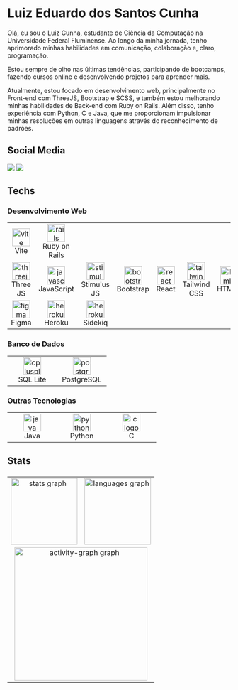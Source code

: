 <h1 align="left">Luiz Eduardo dos Santos Cunha</h1>

Olá, eu sou o Luiz Cunha, estudante de Ciência da Computação na Universidade Federal Fluminense. Ao longo da minha jornada, tenho aprimorado minhas habilidades em comunicação, colaboração e, claro, programação.

Estou sempre de olho nas últimas tendências, participando de bootcamps, fazendo cursos online e desenvolvendo projetos para aprender mais.

Atualmente, estou focado em desenvolvimento web, principalmente no Front-end com ThreeJS, Bootstrap e SCSS, e também estou melhorando minhas habilidades de Back-end com Ruby on Rails. Além disso, tenho experiência com Python, C e Java, que me proporcionam impulsionar minhas resoluções em outras linguagens através do reconhecimento de padrões.

###

<h2 align="left">Social Media</h2> 
 <div>
  <a href="https://www.linkedin.com/in/luiz-cunha-560779227/" target="_blank"><img src="https://img.shields.io/badge/Linkedin-0A66c2?style=for-the-badge&logo=linkedin&logoColor=white"></a>
  <a href="https://instagram.com/luiz.cunhaa" target="_blank"><img src="https://img.shields.io/badge/-Instagram-%23E4405F?style=for-the-badge&logo=instagram&logoColor=white"></a>
</div>


<h2 align="left">Techs</h2>

<h3 align="left">Desenvolvimento Web</h3>

<table>
  <tr>
    <td align="center" width="96">
      <img src="https://skillicons.dev/icons?i=vite" height="40" alt="vite logo" />
      <br>Vite
    </td>
    <td align="center" width="96">
      <img src="https://skillicons.dev/icons?i=rails" height="40" alt="rails logo" />
      <br>Ruby on Rails
    </td>
  </tr>
  <tr>
    <td align="center" width="96">
      <img src="https://skillicons.dev/icons?i=threejs" height="40" alt="threejs logo" />
      <br>Three JS
    </td>
    <td align="center" width="96">
      <img src="https://cdn.jsdelivr.net/gh/devicons/devicon/icons/javascript/javascript-original.svg" height="40" alt="javascript logo" />
      <br>JavaScript
    </td>
    <td align="center" width="96">
      <img src="https://seeklogo.com/images/S/stimulus-logo-00C9C155E0-seeklogo.com.png" height="40" alt="stimulus logo" />
      <br>Stimulus JS
    </td>
    <td align="center" width="96">
      <img src="https://skillicons.dev/icons?i=bootstrap" height="40" alt="bootstrap logo" />
      <br>Bootstrap
    </td>
    <td align="center" width="96">
      <img src="https://cdn.jsdelivr.net/gh/devicons/devicon/icons/react/react-original.svg" height="40" alt="react logo" />
      <br>React
    </td>
    <td align="center" width="96">
      <img src="https://cdn.simpleicons.org/tailwindcss/06B6D4" height="40" alt="tailwindcss logo" />
      <br>Tailwind CSS
    </td>
    <td align="center" width="96">
      <img src="https://cdn.jsdelivr.net/gh/devicons/devicon/icons/html5/html5-original.svg" height="40" alt="html5 logo" />
      <br>HTML5
    </td>
    <td align="center" width="96">
      <img src="https://cdn.jsdelivr.net/gh/devicons/devicon/icons/css3/css3-original.svg" height="40" alt="css3 logo" />
      <br>CSS3
    </td>
    <td align="center" width="96">
      <img src="https://skillicons.dev/icons?i=scss" height="40" alt="sass logo" />
      <br>SASS
    </td>
  </tr>
  <tr>
    <td align="center" width="96">
      <img src="https://skillicons.dev/icons?i=figma" height="40" alt="figma logo" />
      <br>Figma
    </td>
    <td align="center" width="96">
      <img src="https://skillicons.dev/icons?i=heroku" height="40" alt="heroku logo" />
      <br>Heroku
    </td>
    <td align="center" width="96">
      <img src="https://sidekiq.org/assets/sidekiq.png" height="40" alt="heroku logo" />
      <br>Sidekiq
    </td>
  </tr>
</table>

<h3 align="left">Banco de Dados</h3>

<table>
  <tr>
    <td align="center" width="96">
      <img src="https://upload.wikimedia.org/wikipedia/commons/thumb/9/97/Sqlite-square-icon.svg/1200px-Sqlite-square-icon.svg.png" height="40" alt="cplusplus logo" />
      <br>SQL Lite
    </td>
    <td align="center" width="96">
      <img src="https://cdn.jsdelivr.net/gh/devicons/devicon/icons/postgresql/postgresql-original.svg" height="40" alt="postgresql logo" />
      <br>PostgreSQL
    </td>
  </tr>
</table>

<h3 align="left">Outras Tecnologias</h3>

<table>
  <tr>
    <td align="center" width="96">
      <img src="https://cdn.jsdelivr.net/gh/devicons/devicon/icons/java/java-original.svg" height="40" alt="java logo" />
      <br>Java
    </td>
    <td align="center" width="96">
      <img src="https://cdn.jsdelivr.net/gh/devicons/devicon/icons/python/python-original.svg" height="40" alt="python logo" />
      <br>Python
    </td>
    <td align="center" width="96">
      <img src="https://skillicons.dev/icons?i=c" height="40" alt="c logo" />
      <br>C
    </td>
  </tr>
</table>

<h2 align="left">Stats</h2>

###

<table align="center">
  <tr>
    <td align="center">
      <img src="https://github-readme-stats.vercel.app/api?username=Luiz-Cunha&hide_title=false&hide_rank=false&show_icons=true&count_private=true&disable_animations=false&theme=monokai&locale=en&hide_border=false&order=1" height="150" alt="stats graph"  />
    </td>
    <td align="center">
      <img src="https://github-readme-stats.vercel.app/api/top-langs?username=Luiz-Cunha&locale=en&hide_title=false&layout=compact&card_width=320&langs_count=5&theme=monokai&hide_border=false&order=2" height="150" alt="languages graph"  />
    </td>
  </tr>
  <tr>
    <td align="center" colspan="2">
      <img src="https://github-readme-activity-graph.vercel.app/graph?username=Luiz-Cunha&radius=16&theme=monokai&area=true&order=5" height="300" alt="activity-graph graph"  />
    </td>
  </tr>
</table>
